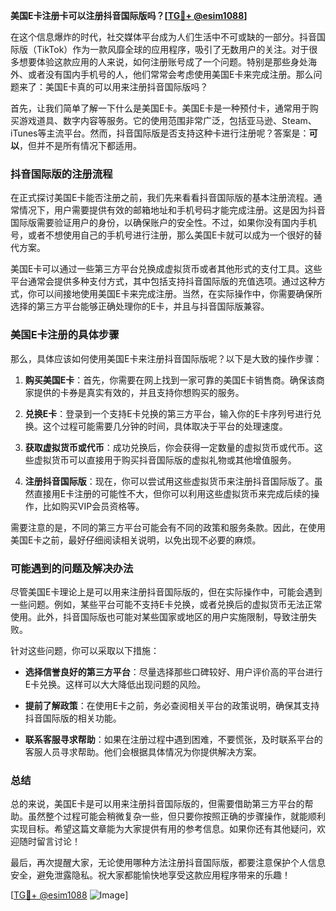 **美国E卡注册卡可以注册抖音国际版吗？[[TG💪+ @esim1088](https://t.me/s/esim1088)]**

在这个信息爆炸的时代，社交媒体平台成为人们生活中不可或缺的一部分。抖音国际版（TikTok）作为一款风靡全球的应用程序，吸引了无数用户的关注。对于很多想要体验这款应用的人来说，如何注册账号成了一个问题。特别是那些身处海外、或者没有国内手机号的人，他们常常会考虑使用美国E卡来完成注册。那么问题来了：美国E卡真的可以用来注册抖音国际版吗？

首先，让我们简单了解一下什么是美国E卡。美国E卡是一种预付卡，通常用于购买游戏道具、数字内容等服务。它的使用范围非常广泛，包括亚马逊、Steam、iTunes等主流平台。然而，抖音国际版是否支持这种卡进行注册呢？答案是：**可以**，但并不是所有情况下都适用。

### 抖音国际版的注册流程

在正式探讨美国E卡能否注册之前，我们先来看看抖音国际版的基本注册流程。通常情况下，用户需要提供有效的邮箱地址和手机号码才能完成注册。这是因为抖音国际版需要验证用户的身份，以确保账户的安全性。不过，如果你没有国内手机号，或者不想使用自己的手机号进行注册，那么美国E卡就可以成为一个很好的替代方案。

美国E卡可以通过一些第三方平台兑换成虚拟货币或者其他形式的支付工具。这些平台通常会提供多种支付方式，其中包括支持抖音国际版的充值选项。通过这种方式，你可以间接地使用美国E卡来完成注册。当然，在实际操作中，你需要确保所选择的第三方平台能够正确处理你的E卡，并且与抖音国际版兼容。

### 美国E卡注册的具体步骤

那么，具体应该如何使用美国E卡来注册抖音国际版呢？以下是大致的操作步骤：

1. **购买美国E卡**：首先，你需要在网上找到一家可靠的美国E卡销售商。确保该商家提供的卡券是真实有效的，并且支持你想购买的服务。
   
2. **兑换E卡**：登录到一个支持E卡兑换的第三方平台，输入你的E卡序列号进行兑换。这个过程可能需要几分钟的时间，具体取决于平台的处理速度。

3. **获取虚拟货币或代币**：成功兑换后，你会获得一定数量的虚拟货币或代币。这些虚拟货币可以直接用于购买抖音国际版的虚拟礼物或其他增值服务。

4. **注册抖音国际版**：现在，你可以尝试用这些虚拟货币来注册抖音国际版了。虽然直接用E卡注册的可能性不大，但你可以利用这些虚拟货币来完成后续的操作，比如购买VIP会员资格等。

需要注意的是，不同的第三方平台可能会有不同的政策和服务条款。因此，在使用美国E卡之前，最好仔细阅读相关说明，以免出现不必要的麻烦。

### 可能遇到的问题及解决办法

尽管美国E卡理论上是可以用来注册抖音国际版的，但在实际操作中，可能会遇到一些问题。例如，某些平台可能不支持E卡兑换，或者兑换后的虚拟货币无法正常使用。此外，抖音国际版也可能对某些国家或地区的用户实施限制，导致注册失败。

针对这些问题，你可以采取以下措施：

- **选择信誉良好的第三方平台**：尽量选择那些口碑较好、用户评价高的平台进行E卡兑换。这样可以大大降低出现问题的风险。
  
- **提前了解政策**：在使用E卡之前，务必查阅相关平台的政策说明，确保其支持抖音国际版的相关功能。

- **联系客服寻求帮助**：如果在注册过程中遇到困难，不要慌张，及时联系平台的客服人员寻求帮助。他们会根据具体情况为你提供解决方案。

### 总结

总的来说，美国E卡是可以用来注册抖音国际版的，但需要借助第三方平台的帮助。虽然整个过程可能会稍微复杂一些，但只要你按照正确的步骤操作，就能顺利实现目标。希望这篇文章能为大家提供有用的参考信息。如果你还有其他疑问，欢迎随时留言讨论！

最后，再次提醒大家，无论使用哪种方法注册抖音国际版，都要注意保护个人信息安全，避免泄露隐私。祝大家都能愉快地享受这款应用程序带来的乐趣！

[[TG💪+ @esim1088](https://t.me/s/esim1088) ![Image](https://i.postimg.cc/4NQfJmqS/Snipaste-2025-05-13-00-14-12.png)]